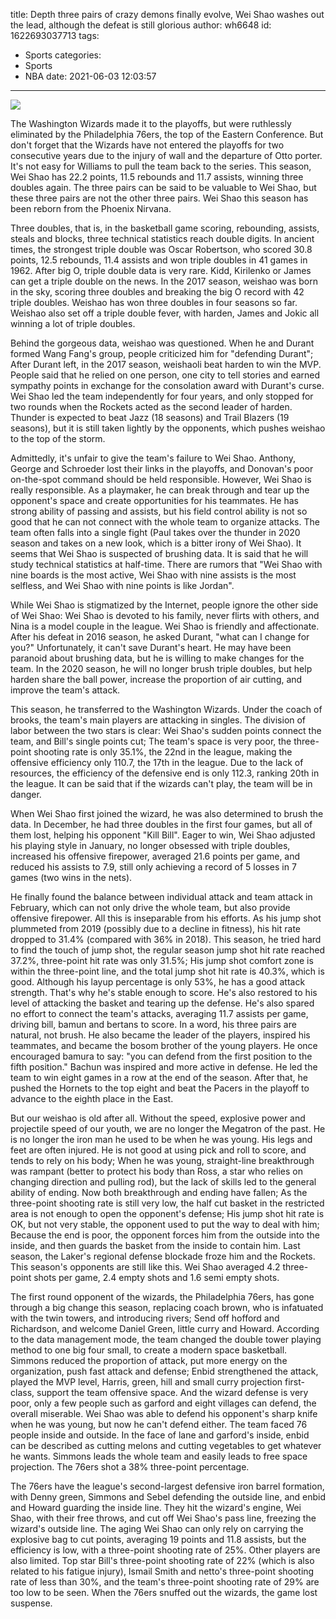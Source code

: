 title: Depth  three pairs of crazy demons finally evolve, Wei Shao washes out the lead, although the defeat is still glorious
author: wh6648
id: 1622693037713
tags: 
- Sports
categories: 
- Sports
- NBA
date: 2021-06-03 12:03:57
---
![](https://p7.itc.cn/q_70/images01/20210603/69cdb31431cd40ef9f3212260e9cef6f.jpeg)


The Washington Wizards made it to the playoffs, but were ruthlessly eliminated by the Philadelphia 76ers, the top of the Eastern Conference. But don't forget that the Wizards have not entered the playoffs for two consecutive years due to the injury of wall and the departure of Otto porter. It's not easy for Williams to pull the team back to the series. This season, Wei Shao has 22.2 points, 11.5 rebounds and 11.7 assists, winning three doubles again. The three pairs can be said to be valuable to Wei Shao, but these three pairs are not the other three pairs. Wei Shao this season has been reborn from the Phoenix Nirvana.

Three doubles, that is, in the basketball game scoring, rebounding, assists, steals and blocks, three technical statistics reach double digits. In ancient times, the strongest triple double was Oscar Robertson, who scored 30.8 points, 12.5 rebounds, 11.4 assists and won triple doubles in 41 games in 1962. After big O, triple double data is very rare. Kidd, Kirilenko or James can get a triple double on the news. In the 2017 season, weishao was born in the sky, scoring three doubles and breaking the big O record with 42 triple doubles. Weishao has won three doubles in four seasons so far. Weishao also set off a triple double fever, with harden, James and Jokic all winning a lot of triple doubles.

Behind the gorgeous data, weishao was questioned. When he and Durant formed Wang Fang's group, people criticized him for "defending Durant"; After Durant left, in the 2017 season, weishaoli beat harden to win the MVP. People said that he relied on one person, one city to tell stories and earned sympathy points in exchange for the consolation award with Durant's curse. Wei Shao led the team independently for four years, and only stopped for two rounds when the Rockets acted as the second leader of harden. Thunder is expected to beat Jazz (18 seasons) and Trail Blazers (19 seasons), but it is still taken lightly by the opponents, which pushes weishao to the top of the storm.

Admittedly, it's unfair to give the team's failure to Wei Shao. Anthony, George and Schroeder lost their links in the playoffs, and Donovan's poor on-the-spot command should be held responsible. However, Wei Shao is really responsible. As a playmaker, he can break through and tear up the opponent's space and create opportunities for his teammates. He has strong ability of passing and assists, but his field control ability is not so good that he can not connect with the whole team to organize attacks. The team often falls into a single fight (Paul takes over the thunder in 2020 season and takes on a new look, which is a bitter irony of Wei Shao). It seems that Wei Shao is suspected of brushing data. It is said that he will study technical statistics at half-time. There are rumors that "Wei Shao with nine boards is the most active, Wei Shao with nine assists is the most selfless, and Wei Shao with nine points is like Jordan".

While Wei Shao is stigmatized by the Internet, people ignore the other side of Wei Shao: Wei Shao is devoted to his family, never flirts with others, and Nina is a model couple in the league. Wei Shao is friendly and affectionate. After his defeat in 2016 season, he asked Durant, "what can I change for you?" Unfortunately, it can't save Durant's heart. He may have been paranoid about brushing data, but he is willing to make changes for the team. In the 2020 season, he will no longer brush triple doubles, but help harden share the ball power, increase the proportion of air cutting, and improve the team's attack.

This season, he transferred to the Washington Wizards. Under the coach of brooks, the team's main players are attacking in singles. The division of labor between the two stars is clear: Wei Shao's sudden points connect the team, and Bill's single points cut; The team's space is very poor, the three-point shooting rate is only 35.1%, the 22nd in the league, making the offensive efficiency only 110.7, the 17th in the league. Due to the lack of resources, the efficiency of the defensive end is only 112.3, ranking 20th in the league. It can be said that if the wizards can't play, the team will be in danger.

When Wei Shao first joined the wizard, he was also determined to brush the data. In December, he had three doubles in the first four games, but all of them lost, helping his opponent "Kill Bill". Eager to win, Wei Shao adjusted his playing style in January, no longer obsessed with triple doubles, increased his offensive firepower, averaged 21.6 points per game, and reduced his assists to 7.9, still only achieving a record of 5 losses in 7 games (two wins in the nets).

He finally found the balance between individual attack and team attack in February, which can not only drive the whole team, but also provide offensive firepower. All this is inseparable from his efforts. As his jump shot plummeted from 2019 (possibly due to a decline in fitness), his hit rate dropped to 31.4% (compared with 36% in 2018). This season, he tried hard to find the touch of jump shot, the regular season jump shot hit rate reached 37.2%, three-point hit rate was only 31.5%; His jump shot comfort zone is within the three-point line, and the total jump shot hit rate is 40.3%, which is good. Although his layup percentage is only 53%, he has a good attack strength. That's why he's stable enough to score. He's also restored to his level of attacking the basket and tearing up the defense. He's also spared no effort to connect the team's attacks, averaging 11.7 assists per game, driving bill, bamun and bertans to score. In a word, his three pairs are natural, not brush. He also became the leader of the players, inspired his teammates, and became the bosom brother of the young players. He once encouraged bamura to say: "you can defend from the first position to the fifth position." Bachun was inspired and more active in defense. He led the team to win eight games in a row at the end of the season. After that, he pushed the Hornets to the top eight and beat the Pacers in the playoff to advance to the eighth place in the East.

But our weishao is old after all. Without the speed, explosive power and projectile speed of our youth, we are no longer the Megatron of the past. He is no longer the iron man he used to be when he was young. His legs and feet are often injured. He is not good at using pick and roll to score, and tends to rely on his body; When he was young, straight-line breakthrough was rampant (better to protect his body than Ross, a star who relies on changing direction and pulling rod), but the lack of skills led to the general ability of ending. Now both breakthrough and ending have fallen; As the three-point shooting rate is still very low, the half cut basket in the restricted area is not enough to open the opponent's defense; His jump shot hit rate is OK, but not very stable, the opponent used to put the way to deal with him; Because the end is poor, the opponent forces him from the outside into the inside, and then guards the basket from the inside to contain him. Last season, the Laker's regional defense blockade froze him and the Rockets. This season's opponents are still like this. Wei Shao averaged 4.2 three-point shots per game, 2.4 empty shots and 1.6 semi empty shots.

The first round opponent of the wizards, the Philadelphia 76ers, has gone through a big change this season, replacing coach brown, who is infatuated with the twin towers, and introducing rivers; Send off hofford and Richardson, and welcome Daniel Green, little curry and Howard. According to the data management mode, the team changed the double tower playing method to one big four small, to create a modern space basketball. Simmons reduced the proportion of attack, put more energy on the organization, push fast attack and defense; Enbid strengthened the attack, played the MVP level, Harris, green, hill and small curry projection first-class, support the team offensive space. And the wizard defense is very poor, only a few people such as garford and eight villages can defend, the overall miserable. Wei Shao was able to defend his opponent's sharp knife when he was young, but now he can't defend either. The team faced 76 people inside and outside. In the face of lane and garford's inside, enbid can be described as cutting melons and cutting vegetables to get whatever he wants. Simmons leads the whole team and easily leads to free space projection. The 76ers shot a 38% three-point percentage.

The 76ers have the league's second-largest defensive iron barrel formation, with Denny green, Simmons and Sebel defending the outside line, and enbid and Howard guarding the inside line. They hit the wizard's engine, Wei Shao, with their free throws, and cut off Wei Shao's pass line, freezing the wizard's outside line. The aging Wei Shao can only rely on carrying the explosive bag to cut points, averaging 19 points and 11.8 assists, but the efficiency is low, with a three-point shooting rate of 25%. Other players are also limited. Top star Bill's three-point shooting rate of 22% (which is also related to his fatigue injury), Ismail Smith and netto's three-point shooting rate of less than 30%, and the team's three-point shooting rate of 29% are too low to be seen. When the 76ers snuffed out the wizards, the game lost suspense.

